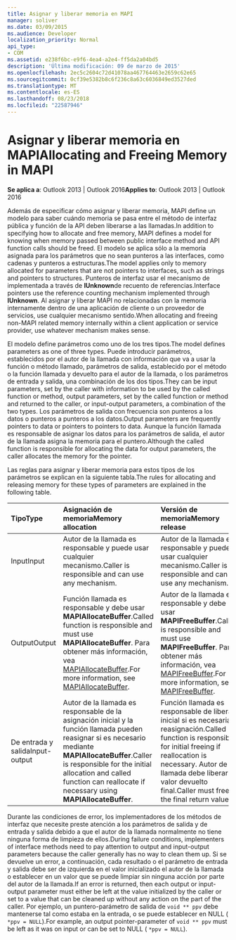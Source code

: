 ```yaml
---
title: Asignar y liberar memoria en MAPI
manager: soliver
ms.date: 03/09/2015
ms.audience: Developer
localization_priority: Normal
api_type:
- COM
ms.assetid: e238f6bc-e9f6-4ea4-a2e4-ff5da2a04bd5
description: 'Última modificación: 09 de marzo de 2015'
ms.openlocfilehash: 2ec5c2604c72d41078aa467764463e2659c62e65
ms.sourcegitcommit: 0cf39e5382b8c6f236c8a63c6036849ed3527ded
ms.translationtype: MT
ms.contentlocale: es-ES
ms.lasthandoff: 08/23/2018
ms.locfileid: "22587946"
---
```

# <a name="allocating-and-freeing-memory-in-mapi"></a><span data-ttu-id="aea3d-103">Asignar y liberar memoria en MAPI</span><span class="sxs-lookup"><span data-stu-id="aea3d-103">Allocating and Freeing Memory in MAPI</span></span>

  
  
<span data-ttu-id="aea3d-104">**Se aplica a**: Outlook 2013 | Outlook 2016</span><span class="sxs-lookup"><span data-stu-id="aea3d-104">**Applies to**: Outlook 2013 | Outlook 2016</span></span> 
  
<span data-ttu-id="aea3d-105">Además de especificar cómo asignar y liberar memoria, MAPI define un modelo para saber cuándo memoria se pasa entre el método de interfaz pública y función de la API deben liberarse a las llamadas.</span><span class="sxs-lookup"><span data-stu-id="aea3d-105">In addition to specifying how to allocate and free memory, MAPI defines a model for knowing when memory passed between public interface method and API function calls should be freed.</span></span> <span data-ttu-id="aea3d-106">El modelo se aplica sólo a la memoria asignada para los parámetros que no sean punteros a las interfaces, como cadenas y punteros a estructuras.</span><span class="sxs-lookup"><span data-stu-id="aea3d-106">The model applies only to memory allocated for parameters that are not pointers to interfaces, such as strings and pointers to structures.</span></span> <span data-ttu-id="aea3d-107">Punteros de interfaz usar el mecanismo de implementada a través de **IUnknown**de recuento de referencias.</span><span class="sxs-lookup"><span data-stu-id="aea3d-107">Interface pointers use the reference counting mechanism implemented through **IUnknown**.</span></span> <span data-ttu-id="aea3d-108">Al asignar y liberar MAPI no relacionadas con la memoria internamente dentro de una aplicación de cliente o un proveedor de servicios, use cualquier mecanismo sentido.</span><span class="sxs-lookup"><span data-stu-id="aea3d-108">When allocating and freeing non-MAPI related memory internally within a client application or service provider, use whatever mechanism makes sense.</span></span> 
  
<span data-ttu-id="aea3d-109">El modelo define parámetros como uno de los tres tipos.</span><span class="sxs-lookup"><span data-stu-id="aea3d-109">The model defines parameters as one of three types.</span></span> <span data-ttu-id="aea3d-110">Puede introducir parámetros, establecidos por el autor de la llamada con información que va a usar la función o método llamado, parámetros de salida, establecido por el método o la función llamada y devuelto para el autor de la llamada, o los parámetros de entrada y salida, una combinación de los dos tipos.</span><span class="sxs-lookup"><span data-stu-id="aea3d-110">They can be input parameters, set by the caller with information to be used by the called function or method, output parameters, set by the called function or method and returned to the caller, or input-output parameters, a combination of the two types.</span></span> <span data-ttu-id="aea3d-111">Los parámetros de salida con frecuencia son punteros a los datos o punteros a punteros a los datos.</span><span class="sxs-lookup"><span data-stu-id="aea3d-111">Output parameters are frequently pointers to data or pointers to pointers to data.</span></span> <span data-ttu-id="aea3d-112">Aunque la función llamada es responsable de asignar los datos para los parámetros de salida, el autor de la llamada asigna la memoria para el puntero.</span><span class="sxs-lookup"><span data-stu-id="aea3d-112">Although the called function is responsible for allocating the data for output parameters, the caller allocates the memory for the pointer.</span></span> 
  
<span data-ttu-id="aea3d-113">Las reglas para asignar y liberar memoria para estos tipos de los parámetros se explican en la siguiente tabla.</span><span class="sxs-lookup"><span data-stu-id="aea3d-113">The rules for allocating and releasing memory for these types of parameters are explained in the following table.</span></span>
  
|<span data-ttu-id="aea3d-114">**Tipo**</span><span class="sxs-lookup"><span data-stu-id="aea3d-114">**Type**</span></span>|<span data-ttu-id="aea3d-115">**Asignación de memoria**</span><span class="sxs-lookup"><span data-stu-id="aea3d-115">**Memory allocation**</span></span>|<span data-ttu-id="aea3d-116">**Versión de memoria**</span><span class="sxs-lookup"><span data-stu-id="aea3d-116">**Memory release**</span></span>|
|:-----|:-----|:-----|
|<span data-ttu-id="aea3d-117">Input</span><span class="sxs-lookup"><span data-stu-id="aea3d-117">Input</span></span>  <br/> |<span data-ttu-id="aea3d-118">Autor de la llamada es responsable y puede usar cualquier mecanismo.</span><span class="sxs-lookup"><span data-stu-id="aea3d-118">Caller is responsible and can use any mechanism.</span></span>  <br/> |<span data-ttu-id="aea3d-119">Autor de la llamada es responsable y puede usar cualquier mecanismo.</span><span class="sxs-lookup"><span data-stu-id="aea3d-119">Caller is responsible and can use any mechanism.</span></span>  <br/> |
|<span data-ttu-id="aea3d-120">Output</span><span class="sxs-lookup"><span data-stu-id="aea3d-120">Output</span></span>  <br/> |<span data-ttu-id="aea3d-121">Función llamada es responsable y debe usar **MAPIAllocateBuffer**.</span><span class="sxs-lookup"><span data-stu-id="aea3d-121">Called function is responsible and must use **MAPIAllocateBuffer**.</span></span> <span data-ttu-id="aea3d-122">Para obtener más información, vea [MAPIAllocateBuffer](mapiallocatebuffer.md).</span><span class="sxs-lookup"><span data-stu-id="aea3d-122">For more information, see [MAPIAllocateBuffer](mapiallocatebuffer.md).</span></span>  <br/> |<span data-ttu-id="aea3d-123">Autor de la llamada es responsable y debe usar **MAPIFreeBuffer**.</span><span class="sxs-lookup"><span data-stu-id="aea3d-123">Caller is responsible and must use **MAPIFreeBuffer**.</span></span> <span data-ttu-id="aea3d-124">Para obtener más información, vea [MAPIFreeBuffer](mapifreebuffer.md).</span><span class="sxs-lookup"><span data-stu-id="aea3d-124">For more information, see [MAPIFreeBuffer](mapifreebuffer.md).</span></span>  <br/> |
|<span data-ttu-id="aea3d-125">De entrada y salida</span><span class="sxs-lookup"><span data-stu-id="aea3d-125">Input-output</span></span>  <br/> |<span data-ttu-id="aea3d-126">Autor de la llamada es responsable de la asignación inicial y la función llamada pueden reasignar si es necesario mediante **MAPIAllocateBuffer**.</span><span class="sxs-lookup"><span data-stu-id="aea3d-126">Caller is responsible for the initial allocation and called function can reallocate if necessary using **MAPIAllocateBuffer**.</span></span>  <br/> |<span data-ttu-id="aea3d-127">Función llamada es responsable de liberar inicial si es necesaria reasignación.</span><span class="sxs-lookup"><span data-stu-id="aea3d-127">Called function is responsible for initial freeing if reallocation is necessary.</span></span> <span data-ttu-id="aea3d-128">Autor de la llamada debe liberar el valor devuelto final.</span><span class="sxs-lookup"><span data-stu-id="aea3d-128">Caller must free the final return value.</span></span>  <br/> |
   
<span data-ttu-id="aea3d-129">Durante las condiciones de error, los implementadores de los métodos de interfaz que necesite preste atención a los parámetros de salida y de entrada y salida debido a que el autor de la llamada normalmente no tiene ninguna forma de limpieza de ellos.</span><span class="sxs-lookup"><span data-stu-id="aea3d-129">During failure conditions, implementers of interface methods need to pay attention to output and input-output parameters because the caller generally has no way to clean them up.</span></span> <span data-ttu-id="aea3d-130">Si se devuelve un error, a continuación, cada resultado o el parámetro de entrada y salida debe ser de izquierda en el valor inicializado el autor de la llamada o establecer en un valor que se puede limpiar sin ninguna acción por parte del autor de la llamada.</span><span class="sxs-lookup"><span data-stu-id="aea3d-130">If an error is returned, then each output or input-output parameter must either be left at the value initialized by the caller or set to a value that can be cleaned up without any action on the part of the caller.</span></span> <span data-ttu-id="aea3d-131">Por ejemplo, un puntero-parámetro de salida de `void ** ppv` debe mantenerse tal como estaba en la entrada, o se puede establecer en NULL ( `*ppv = NULL`).</span><span class="sxs-lookup"><span data-stu-id="aea3d-131">For example, an output pointer-parameter of  `void ** ppv` must be left as it was on input or can be set to NULL (  `*ppv = NULL`).</span></span>
  


